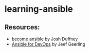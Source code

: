 # learning-ansible
## Resources:
* [become ansible](https://becomeansible.com/) by Josh Duffney
* [Ansible for DevOps](https://www.ansiblefordevops.com/) by Jeef Geerling

